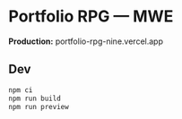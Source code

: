 # Portfolio RPG — MWE


**Production:** portfolio-rpg-nine.vercel.app

## Dev
```bash
npm ci
npm run build
npm run preview
